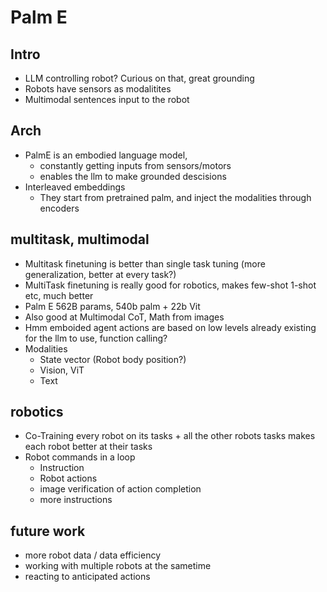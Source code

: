 # Palm E

## Intro
 - LLM controlling robot? Curious on that, great grounding
 - Robots have sensors as modalitites
 - Multimodal sentences input to the robot

## Arch
 - PalmE is an embodied language model, 
    - constantly getting inputs from sensors/motors
    - enables the llm to make grounded descisions
 - Interleaved embeddings 
    - They start from pretrained palm, and inject the modalities through encoders

## multitask, multimodal
 - Multitask finetuning is better than single task tuning (more generalization, better at every task?)
 - MultiTask finetuning is really good for robotics, makes few-shot 1-shot etc, much better
 - Palm E 562B params, 540b palm + 22b Vit
 - Also good at Multimodal CoT, Math from images
 - Hmm emboided agent actions are based on low levels already existing for the llm to use, function calling?
 - Modalities
    - State vector (Robot body position?)
    - Vision, ViT
    - Text

## robotics
 - Co-Training every robot on its tasks + all the other robots tasks makes each robot better at their tasks
 - Robot commands in a loop
    - Instruction
    - Robot actions
    - image verification of action completion
    - more instructions

## future work
 - more robot data / data efficiency
 - working with multiple robots at the sametime
 - reacting to anticipated actions